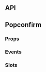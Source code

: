 ## API

## Popconfirm

### Props

<field-table :data="popconfirmProps"/>

### Events

<field-table :data="popconfirmEvents"/>

### Slots

<field-table :data="popconfirmSlots"/>

<script setup>
import { ref } from 'vue';

const popconfirmProps = ref([
  {
    name: 'content',
    desc: '内容',
    type: 'string',
    value: '-',
  },
  {
    name: 'position',
    desc: '弹出位置',
    type: '\'top\' | \'tl\' | \'tr\' | \'bottom\' | \'bl\' | \'br\' | \'left\' | \'lt\' | \'lb\' | \'right\' | \'rt\' | \'rb\'',
    value: '\'top\'',
  },
  {
    name: 'popup-visible (v-model)',
    desc: '气泡确认框是否可见',
    type: 'boolean',
    value: '-',
  },
  {
    name: 'default-popup-visible',
    desc: '气泡确认框默认是否可见（非受控模式）',
    type: 'boolean',
    value: 'false',
  },
  {
    name: 'type',
    desc: '气泡确认框的类型',
    type: '\'info\' | \'success\' | \'warning\' | \'error\'',
    value: '\'info\'',
  },
  {
    name: 'ok-text',
    desc: '确认按钮的内容',
    type: 'string',
    value: '-',
  },
  {
    name: 'cancel-text',
    desc: '取消按钮的内容',
    type: 'string',
    value: '-',
  },
  {
    name: 'ok-loading',
    desc: '确认按钮是否为加载中状态',
    type: 'boolean',
    value: 'false',
  },
  {
    name: 'ok-button-props',
    desc: '确认按钮的Props',
    type: 'ButtonProps',
    value: '-',
  },
  {
    name: 'cancel-button-props',
    desc: '取消按钮的Props',
    type: 'ButtonProps',
    value: '-',
  },
  {
    name: 'content-class',
    desc: '弹出框内容的类名',
    type: 'ClassName',
    value: '-',
  },
  {
    name: 'content-style',
    desc: '弹出框内容的样式',
    type: 'CSSProperties',
    value: '-',
  },
  {
    name: 'arrow-class',
    desc: '弹出框箭头的类名',
    type: 'ClassName',
    value: '-',
  },
  {
    name: 'arrow-style',
    desc: '弹出框箭头的样式',
    type: 'CSSProperties',
    value: '-',
  },
  {
    name: 'popup-container',
    desc: '弹出框的挂载点',
    type: 'string | HTMLElement',
    value: '-',
  },
  {
    name: 'on-before-ok',
    desc: '触发 ok 事件前的回调函数。如果返回 false 则不会触发后续事件，也可使用 done 进行异步关闭。',
    type: '( done: (closed: boolean) => void) => void | boolean | Promise<void | boolean>',
    value: '-',
  },
  {
    name: 'on-before-cancel',
    desc: '触发 cancel 事件前的回调函数。如果返回 false 则不会触发后续事件。',
    type: '() => boolean',
    value: '-',
  },
]);

const popconfirmEvents = ref([
  {
    name: 'popup-visible-change',
    desc: '气泡确认框的显隐状态改变时触发',
    type: 'visible: boolean',
  },
  {
    name: 'ok',
    desc: '点击确认按钮时触发',
    type: '-',
  },
  {
    name: 'cancel',
    desc: '点击取消按钮时触发',
    type: '-',
  },
]);

const popconfirmSlots = ref([
  {
    name: 'icon',
    desc: '图标',
    type: '-',
  },
  {
    name: 'content',
    desc: '内容',
    type: '-',
  },
]);
</script>
